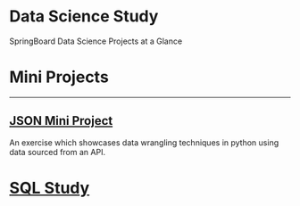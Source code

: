 # Data Science Study
SpringBoard Data Science Projects at a Glance

# Mini Projects
----------------------
## [JSON Mini Project](https://github.com/juichiaholland/DataScienceStudy/blob/master/JSON%20Study/data_wrangling_json/json_exercise.ipynb)
An exercise which showcases data wrangling techniques in python using data sourced from an API.

# [SQL Study](https://github.com/juichiaholland/DataScienceStudy/blob/master/SQL%20Study/1520094343_sql_project.sql)
